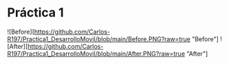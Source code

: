 # Práctica 1
![Before][https://github.com/Carlos-R197/Practica1_DesarrolloMovil/blob/main/Before.PNG?raw=true "Before"]
![After][https://github.com/Carlos-R197/Practica1_DesarrolloMovil/blob/main/After.PNG?raw=true "After"]
